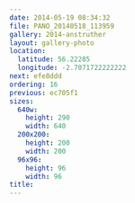 ```yaml
---
date: 2014-05-19 08:34:32
file: PANO_20140518_113959
gallery: 2014-anstruther
layout: gallery-photo
location:
  latitude: 56.22285
  longitude: -2.7071722222222
next: efe8ddd
ordering: 16
previous: ec705f1
sizes:
  640w:
    height: 290
    width: 640
  200x200:
    height: 200
    width: 200
  96x96:
    height: 96
    width: 96
title: 
---
```

